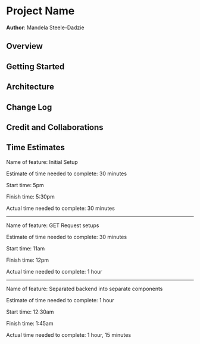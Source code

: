 # Project Name

**Author**: Mandela Steele-Dadzie

## Overview

## Getting Started

## Architecture

## Change Log

## Credit and Collaborations


## Time Estimates

Name of feature: Initial Setup

Estimate of time needed to complete: 30 minutes

Start time: 5pm

Finish time: 5:30pm

Actual time needed to complete: 30 minutes

----------------------------------------------

Name of feature: GET Request setups

Estimate of time needed to complete: 30 minutes

Start time: 11am

Finish time: 12pm

Actual time needed to complete: 1 hour

----------------------------------------------

Name of feature: Separated backend into separate components

Estimate of time needed to complete: 1 hour

Start time: 12:30am

Finish time: 1:45am

Actual time needed to complete: 1 hour, 15 minutes